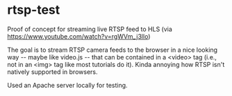 # rtsp-test
Proof of concept for streaming live RTSP feed to HLS (via https://www.youtube.com/watch?v=rgWVm_j3llo)

The goal is to stream RTSP camera feeds to the browser in a nice looking way -- maybe like video.js -- that can be contained in a \<video\> tag (i.e., not in an \<img\> tag like most tutorials do it). Kinda annoying how RTSP isn't natively supported in browsers.

Used an Apache server locally for testing.

